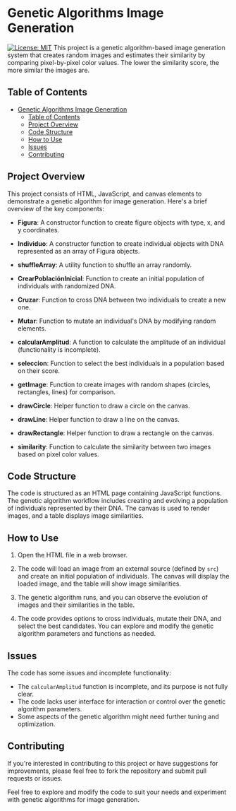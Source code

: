 # Genetic Algorithms Image Generation
[![License: MIT](https://img.shields.io/badge/License-MIT-yellow.svg)](./LICENSE)
This project is a genetic algorithm-based image generation system that creates random images and estimates their similarity by comparing pixel-by-pixel color values. The lower the similarity score, the more similar the images are.

## Table of Contents
- [Genetic Algorithms Image Generation](#genetic-algorithms-image-generation)
  - [Table of Contents](#table-of-contents)
  - [Project Overview](#project-overview)
  - [Code Structure](#code-structure)
  - [How to Use](#how-to-use)
  - [Issues](#issues)
  - [Contributing](#contributing)

## Project Overview

This project consists of HTML, JavaScript, and canvas elements to demonstrate a genetic algorithm for image generation. Here's a brief overview of the key components:

- **Figura**: A constructor function to create figure objects with type, x, and y coordinates.

- **Individuo**: A constructor function to create individual objects with DNA represented as an array of Figura objects.

- **shuffleArray**: A utility function to shuffle an array randomly.

- **CrearPoblaciónInicial**: Function to create an initial population of individuals with randomized DNA.

- **Cruzar**: Function to cross DNA between two individuals to create a new one.

- **Mutar**: Function to mutate an individual's DNA by modifying random elements.

- **calcularAmplitud**: A function to calculate the amplitude of an individual (functionality is incomplete).

- **seleccion**: Function to select the best individuals in a population based on their score.

- **getImage**: Function to create images with random shapes (circles, rectangles, lines) for comparison.

- **drawCircle**: Helper function to draw a circle on the canvas.

- **drawLine**: Helper function to draw a line on the canvas.

- **drawRectangle**: Helper function to draw a rectangle on the canvas.

- **similarity**: Function to calculate the similarity between two images based on pixel color values.

## Code Structure

The code is structured as an HTML page containing JavaScript functions. The genetic algorithm workflow includes creating and evolving a population of individuals represented by their DNA. The canvas is used to render images, and a table displays image similarities.

## How to Use

1. Open the HTML file in a web browser.

2. The code will load an image from an external source (defined by `src`) and create an initial population of individuals. The canvas will display the loaded image, and the table will show image similarities.

3. The genetic algorithm runs, and you can observe the evolution of images and their similarities in the table.

4. The code provides options to cross individuals, mutate their DNA, and select the best candidates. You can explore and modify the genetic algorithm parameters and functions as needed.

## Issues

The code has some issues and incomplete functionality:
- The `calcularAmplitud` function is incomplete, and its purpose is not fully clear.
- The code lacks user interface for interaction or control over the genetic algorithm parameters.
- Some aspects of the genetic algorithm might need further tuning and optimization.

## Contributing

If you're interested in contributing to this project or have suggestions for improvements, please feel free to fork the repository and submit pull requests or issues.

Feel free to explore and modify the code to suit your needs and experiment with genetic algorithms for image generation.
